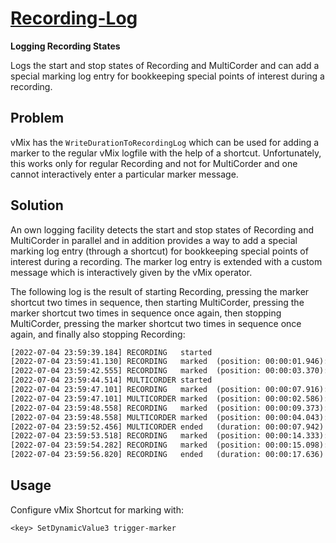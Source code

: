 
[Recording-Log](recording-log.vb)
=================================

**Logging Recording States**

Logs the start and stop states of Recording and MultiCorder and can add
a special marking log entry for bookkeeping special points of interest
during a recording.

Problem
-------

vMix has the `WriteDurationToRecordingLog` which can be used for adding
a marker to the regular vMix logfile with the help of a shortcut.
Unfortunately, this works only for regular Recording and not for
MultiCorder and one cannot interactively enter a particular marker
message.

Solution
--------

An own logging facility detects the start and stop states of Recording
and MultiCorder in parallel and in addition provides a way to add a
special marking log entry (through a shortcut) for bookkeeping special
points of interest during a recording. The marker log entry is extended
with a custom message which is interactively given by the vMix operator.

The following log is the result of starting Recording, pressing the
marker shortcut two times in sequence, then starting MultiCorder,
pressing the marker shortcut two times in sequence once again, then
stopping MultiCorder, pressing the marker shortcut two times in sequence
once again, and finally also stopping Recording:

```txt
[2022-07-04 23:59:39.184] RECORDING   started
[2022-07-04 23:59:41.130] RECORDING   marked  (position: 00:00:01.946): slip of the tongue
[2022-07-04 23:59:42.555] RECORDING   marked  (position: 00:00:03.370): slip of the tongue
[2022-07-04 23:59:44.514] MULTICORDER started
[2022-07-04 23:59:47.101] RECORDING   marked  (position: 00:00:07.916): slip of the tongue
[2022-07-04 23:59:47.101] MULTICORDER marked  (position: 00:00:02.586): slip of the tongue
[2022-07-04 23:59:48.558] RECORDING   marked  (position: 00:00:09.373): slip of the tongue
[2022-07-04 23:59:48.558] MULTICORDER marked  (position: 00:00:04.043): slip of the tongue
[2022-07-04 23:59:52.456] MULTICORDER ended   (duration: 00:00:07.942)
[2022-07-04 23:59:53.518] RECORDING   marked  (position: 00:00:14.333): slip of the tongue
[2022-07-04 23:59:54.282] RECORDING   marked  (position: 00:00:15.098): slip of the tongue
[2022-07-04 23:59:56.820] RECORDING   ended   (duration: 00:00:17.636)
```

Usage
-----

Configure vMix Shortcut for marking with:

    <key> SetDynamicValue3 trigger-marker

